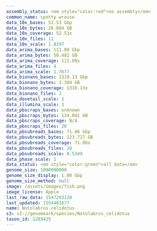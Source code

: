 ```yaml
---
assembly_status: <em style="color:red">no assembly</em>
common_name: spotty wrasse
data_10x_bases: 52.53 Gbp
data_10x_bytes: 26.884 GB
data_10x_coverage: 52.53x
data_10x_files: 11
data_10x_scale: 1.8197
data_arima_bases: 111.00 Gbp
data_arima_bytes: 58.482 GB
data_arima_coverage: 111.00x
data_arima_files: 4
data_arima_scale: 1.7677
data_bionano_bases: 1310.13 Gbp
data_bionano_bytes: 2.384 GB
data_bionano_coverage: 1310.13x
data_bionano_files: 1
data_dovetail_scale: 1
data_illumina_scale: 1
data_pbscraps_bases: unknown
data_pbscraps_bytes: 134.091 GB
data_pbscraps_coverage: N/A
data_pbscraps_files: 20
data_pbsubreads_bases: 71.06 Gbp
data_pbsubreads_bytes: 123.727 GB
data_pbsubreads_coverage: 71.06x
data_pbsubreads_files: 20
data_pbsubreads_scale: 0.5349
data_phase_scale: 1
data_status: <em style="color:green">all data</em>
genome_size: 1000000000
genome_size_display: 1.00 Gbp
genome_size_method: null
image: /assets/images/fish.png
image_license: Apple
last_raw_data: 1547243120
last_updated: 1554481677
name: Notolabrus celidotus
s3: s3://genomeark/species/Notolabrus_celidotus
taxon_id: 1203425
---
```

